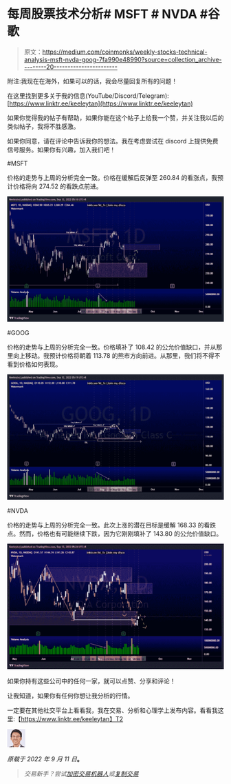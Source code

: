 # 每周股票技术分析# MSFT # NVDA #谷歌

> 原文：<https://medium.com/coinmonks/weekly-stocks-technical-analysis-msft-nvda-goog-7fa990e48990?source=collection_archive---------20----------------------->

附注:我现在在海外，如果可以的话，我会尽量回复所有的问题！

在这里找到更多关于我的信息(YouTube/Discord/Telegram):[https://www.linktr.ee/keeleytan](https://www.linktr.ee/keeleytan)

如果你觉得我的帖子有帮助，如果你能在这个帖子上给我一个赞，并关注我以后的类似帖子，我将不胜感激。

如果你同意，请在评论中告诉我你的想法。我在考虑尝试在 discord 上提供免费信号服务。如果你有兴趣，加入我们吧！

#MSFT

价格的走势与上周的分析完全一致。价格在缓解后反弹至 260.84 的看涨点，我预计价格将向 274.52 的看跌点前进。

![](img/086a3b5d0a07d4a77312fdea4310368f.png)

#GOOG

价格的走势与上周的分析完全一致。价格填补了 108.42 的公允价值缺口，并从那里向上移动。我预计价格将朝着 113.78 的熊市方向前进。从那里，我们将不得不看到价格如何表现。

![](img/2b544dfc6c048e94b1628e553961abac.png)

#NVDA

价格的走势与上周的分析完全一致。此次上涨的潜在目标是缓解 168.33 的看跌点。然而，价格也有可能继续下跌，因为它刚刚填补了 143.80 的公允价值缺口。

![](img/a3378aa040bf9b4ac497e497bb97fe19.png)

如果你持有这些公司中的任何一家，就可以点赞、分享和评论！

让我知道，如果你有任何你想让我分析的行情。

一定要在其他社交平台上看看我，我在交易、分析和心理学上发布内容。看看我这里:【https://www.linktr.ee/keeleytan】T2

![](img/d2f0ed7ff88373b2219c92837377cf61.png)

*原载于 2022 年 9 月 11 日*[](https://2minutesliteracy.wordpress.com/2022/09/12/weekly-stocks-technical-analysis-msft-nvda-goog/)**。**

> *交易新手？尝试[加密交易机器人](/coinmonks/crypto-trading-bot-c2ffce8acb2a)或[复制交易](/coinmonks/top-10-crypto-copy-trading-platforms-for-beginners-d0c37c7d698c)*